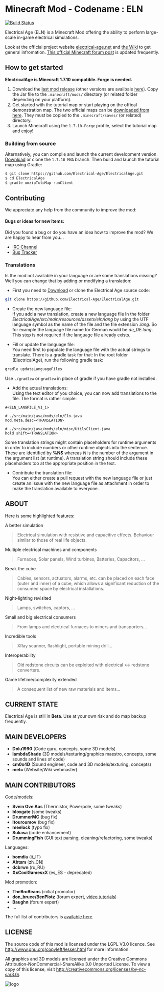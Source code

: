 # Minecraft Mod - Codename : ELN

[![Build Status](https://travis-ci.org/Electrical-Age/ElectricalAge.svg?branch=1.7.10-MNA)](https://travis-ci.org/Electrical-Age/ElectricalAge)

Electrical Age (ELN) is a Minecraft Mod offering the ability to perform large-scale in-game electrical simulations.

Look at the official project website [electrical-age.net](https://electrical-age.net/) and [the Wiki](http://wiki.electrical-age.net/) to get general infromation. [This official Minecraft forum post](http://www.minecraftforum.net/topic/2741783-172forge-electrical-age-mod-beta-146/) is updated frequently.

## How to get started

**ElectricalAge is Minecraft 1.7.10 compatible. Forge is needed.**

1. Download the [last mod release](https://github.com/Electrical-Age/ElectricalAge/releases/download/BETA-1.10/ElectricalAge_BETA-1.10_r50.jar) (other versions are availbale [here](https://github.com/Electrical-Age/ElectricalAge/releases)). Copy the Jar file to the `.minecraft/mods/` directory (or related folder depending on your platform).
2. Get started with the tutorial map or start playing on the offical demonstration map. The two official maps can be [downloaded from here](https://github.com/Electrical-Age/ElectricalAge/releases/download/BETA-1.10/ElectricalAge_tutorialMap_BETA-1.9_r41.zip). They must be copied to the `.minecraft/saves/` (or related) directory.
3. Launch Minecraft using the `1.7.10-Forge` profile, select the tutorial map and enjoy!

### Building from source

Alternatively, you can compile and launch the current development version.
[Download](https://github.com/Electrical-Age/ElectricalAge/archive/1.7.10-MNA.zip) or clone the `1.7.10-MNA` branch. Then build and launch the tutorial map using Gradle:

```sh
$ git clone https://github.com/Electrical-Age/ElectricalAge.git
$ cd ElectricalAge
$ gradle unzipTutoMap runClient
```

## Contributing
We appreciate any help from the community to improve the mod:

#### Bugs or ideas for new items:
Did you found a bug or do you have an idea how to improve the mod? We are happy to hear from you...

- [IRC Channel](https://qchat.rizon.net/?channels=electricalage)
- [Bug Tracker](https://github.com/Electrical-Age/ElectricalAge/issues)

### Translations
Is the mod not available in your language or are some translations missing?
Well you can change that by adding or modifying a translation:

- First you need to [Download](https://github.com/Electrical-Age/ElectricalAge/archive/1.7.10-MNA.zip)
or clone the Electrical Age source code:  
```sh
git clone https://github.com/Electrical-Age/ElectricalAge.git
```

- Create the new language file:  
If you add a new translation, create a new language file In the folder
*ElectricalAge/src/main/resources/assets/eln/lang* by using the UTF language symbol as the name of the file and the
file extension *.lang*. So for example the language file name for German would be *de_DE.lang*. This step is not
required if the language file already exists.

- Fill or update the language file:  
You need first to populate the language file with the actual strings to translate. There is a gradle task for that:
In the root folder (ElectricalAge), run the following gradle task:  
```sh
gradle updateLanguageFiles
```  
Use ```./gradlew``` or ```gradlew``` in place of gradle if you have gradle not installed.

- Add the actual translations:  
Using the text editor of you choice, you can now add translations to the file. The format is rather simple:  

```
#<ELN_LANGFILE_V1_1>

# ./src/main/java/mods/eln/Eln.java
mod.meta.desc=<TRANSLATION>

# ./src/main/java/mods/eln/misc/UtilsClient.java
hold shift=<TRANSLATION>
```

Some translation strings might contain placeholders for runtime arguments in order to include numbers or other runtime
objects into the sentence. These are identified by **%N$** whereas *N* is the number of the argument in the argument
list (at runtime). A translation string should include these placeholders too at the appropriate position in the text.

- Contribute the translation file:  
You can either create a pull request with the new language file or just create an issue with the new language file as
attachment in order to make the translation available to everyone.

## ABOUT

Here is some highlighted features:

A better simulation
> Electrical simulation with resistive and capacitive effects. Behaviour similar to those of real life objects.
	
Multiple electrical machines and components
> Furnaces, Solar panels, Wind turbines, Batteries, Capacitors, ...
	
Break the cube
> Cables, sensors, actuators, alarms, etc. can be placed on each face (outer and inner) of a cube, which allows a significant reduction of the consumed space by electrical installations.
	
Night-lighting revisited
> Lamps, switches, captors, ...
	
Small and big electrical consumers
> From lamps and electrical furnaces to miners and transporters...

Incredible tools
> XRay scanner, flashlight, portable mining drill...

Interoperability
> Old redstone circuits can be exploited with electrical <-> redstone converters.
	
Game lifetime/complexity extended
> A consequent list of new raw materials and items...

## CURRENT STATE

Electrical Age is still in **Beta**.
Use at your own risk and do map backup frequently.

## MAIN DEVELOPERS

- **Dolu1990** (Code guru, concepts, some 3D models)
- **lambdaShade** (3D models/texturing/graphics maestro, concepts, some sounds and lines of code)
- **cm0x4D** (Sound engineer, code and 3D models/texturing, concepts)
- **metc** (Website/Wiki webmaster)

## MAIN CONTRIBUTORS

Code/models:

- **Svein Ove Aas** (Thermistor, Powerpole, some tweaks)
- **bloxgate** (some tweaks)
- **DrummerMC** (bug fix)
- **ltouroumov** (bug fix)
- **meelock** (typo fix)
- **Sukasa** (code enhancement)
- **DrummingFish** (GUI text parsing, cleaning/refactoring, some tweaks)

Languages:

- **bomdia** (it_IT)
- **Ahtsm** (zh_CN)
- **dcbrwn** (ru_RU)
- **XxCoolGamesxX** (es_ES - deprecated)

Mod promotion:

- **TheBroBeans** (initial promotor)
- **don_bruce/BenPlotz** (forum expert, [video tutorials](https://www.youtube.com/channel/UCRYhOQhspQqIBvL8kiDu2Rw))
- **Baughn** (forum expert)
- ...

The full list of contributors is [available here](https://github.com/Electrical-Age/ElectricalAge/graphs/contributors).

## LICENSE
The source code of this mod is licensed under the LGPL V3.0 licence. See http://www.gnu.org/copyleft/lesser.html for more information.

All graphics and 3D models are licensed under the Creative Commons Attribution-NonCommercial-ShareAlike 3.0 Unported License. To view a copy of this license, visit http://creativecommons.org/licenses/by-nc-sa/3.0/.

![logo](https://raw.githubusercontent.com/Electrical-Age/electrical-age.github.io/master/img/favicon.ico)
